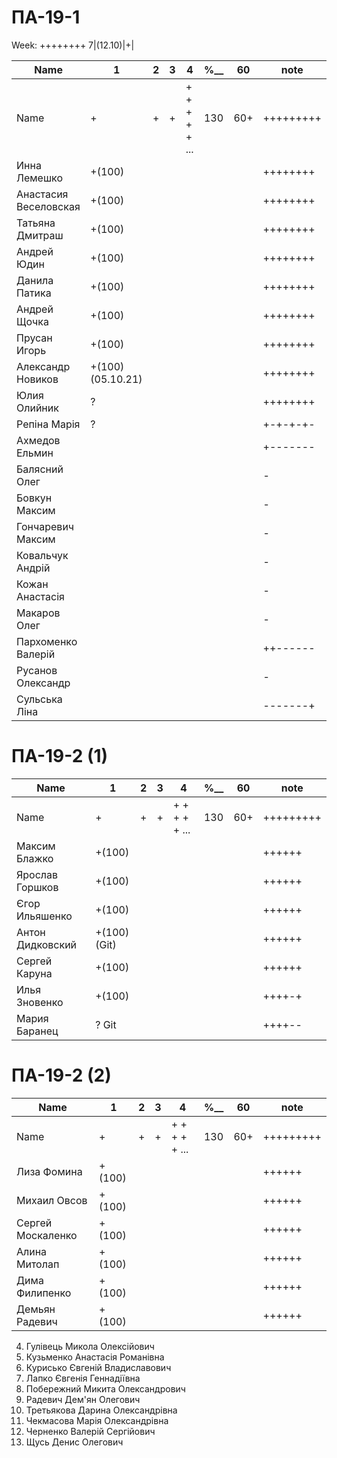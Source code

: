 # ПА-19-1
Week: ++++++++ 7|(12.10)|+|

|Name|1|2|3|4|________%__________|60|note|
| --- | --- | --- | --- | --- | --- | --- | --- |
|Name		|+|+|+|+ + + + + ...|		130		|60+|+++++++++|
|Инна Лемешко			|+(100)||||				||++++++++|
|Анастасия Веселовская	|+(100)||||				||++++++++|
|Татьяна Дмитраш		|+(100)||||				||++++++++|
|Андрей Юдин  			|+(100)||||				||++++++++|	https://github.com/dnu-dp-ua-applied-math/2021-2022_MOP_PA-19_PA-19-1_24/
|Данила Патика			|+(100)||||				||++++++++|
|Андрей Щочка			|+(100)||||				||++++++++|	https://github.com/dnu-dp-ua-applied-math/2021-2022_MOP_PA-19_PA-19-1_23/
|Прусан Игорь			|+(100)||||				||++++++++|	https://github.com/dnu-dp-ua-applied-math/2021-2022_MOP_PA-19_PA-19-1_17
|Александр Новиков		|+(100)(05.10.21)||||				||++++++++|	https://github.com/dnu-dp-ua-applied-math/2021-2022_MOP_PA-19_PA-19-1_13
|Юлия Олийник			|?||||					||++++++++| https://github.com/dnu-dp-ua-applied-math/2021-2022_MOP_PA-19_PA-19-1_14
|Репіна Марія			|?||||					||+-+-+-+-|
|Ахмедов Ельмин			|||||					||+-------|
|Балясний Олег			|||||					||-|
|Бовкун Максим			|||||					||-|
|Гончаревич Максим		|||||					||-|
|Ковальчук Андрій		|||||					||-|
|Кожан Анастасія		|||||					||-|
|Макаров Олег			|||||					||-|
|Пархоменко Валерій		|||||					||++------|
|Русанов Олександр		|||||					||-|
|Сульська Ліна 			|||||					||-------+|_Володимирівна_?


# ПА-19-2 (1)
|Name|1|2|3|4|________%__________|60|note|
| --- | --- | --- | --- | --- | --- | --- | --- |
|Name		|+|+|+|+ + + + + ...|		130		|60+|+++++++++|
|Максим Блажко		|+(100)||||				||++++++|
|Ярослав Горшков	|+(100)||||				||++++++|
|Єгор Ильяшенко		|+(100)||||				||++++++|
|Антон Дидковский	|+(100)(Git)||||		||++++++|
|Сергей Каруна		|+(100)||||				||++++++|
|Илья Зновенко 		|+(100)||||				||++++-+|
|Мария Баранец		|? Git||||				||++++--|

# ПА-19-2 (2)
|Name|1|2|3|4|________%__________|60|note|
| --- | --- | --- | --- | --- | --- | --- | --- |
|Name		|+|+|+|+ + + + + ...|		130		|60+|+++++++++|
|Лиза Фомина		|+(100)||||				||++++++|
|Михаил Овсов		|+(100)||||				||++++++|
|Сергей Москаленко	|+(100)||||				||++++++|
|Алина Митолап		|+(100)||||				||++++++|
|Дима Филипенко		|+(100)||||				||++++++|
|Демьян Радевич		|+(100)||||				||++++++|		https://github.com/dnu-dp-ua-applied-math/2021-2022_MOP_PA-19_PA-19-2_18





4.	Гулівець Микола Олексійович 
9.	Кузьменко Анастасія Романівна 
10.	Курисько Євгеній Владиславович 
11.	Лапко Євгенія Геннадіївна 
15.	Побережний Микита Олександрович 
16.	Радевич Дем'ян Олегович 
17.	Третьякова Дарина Олександрівна  
20.	Чекмасова Марія Олександрівна 
21.	Черненко Валерій Сергійович 
22.	Щусь Денис Олегович 
